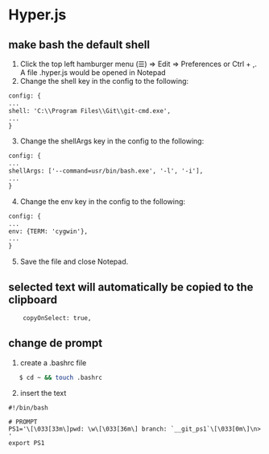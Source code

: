 # Hyper.js

## make bash the default shell

1. Click the top left hamburger menu (☰) => Edit => Preferences or Ctrl + ,. A file .hyper.js would be opened in Notepad
2. Change the shell key in the config to the following:
```xml
config: {
...
shell: 'C:\\Program Files\\Git\\git-cmd.exe',
...
}
```
3. Change the shellArgs key in the config to the following:
```xml
config: {
...
shellArgs: ['--command=usr/bin/bash.exe', '-l', '-i'],
...
}
```
4. Change the env key in the config to the following:
```xml
config: {
...
env: {TERM: 'cygwin'},
...
}
```
5. Save the file and close Notepad.

## selected text will automatically be copied to the clipboard
```xml
    copyOnSelect: true,
```

## change de prompt

1. create a .bashrc file
```sh
   $ cd ~ && touch .bashrc
```
2. insert the text
```
#!/bin/bash

# PROMPT
PS1='\[\033[33m\]pwd: \w\[\033[36m\] branch: `__git_ps1`\[\033[0m\]\n> '
export PS1
```
